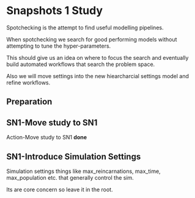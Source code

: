 # Snapshots 1 Study

Spotchecking is the attempt to find useful modelling pipelines.

When spotchecking we search for good performing models without attempting to tune the hyper-parameters.

This should give us an idea on where to focus the search and eventually build automated workflows that search the problem space.

Also we will move settings into the new hiearcharcial settings model and refine workflows.

## Preparation

## SN1-Move study to SN1

Action-Move study to SN1 **done**

## SN1-Introduce Simulation Settings

Simulation settings things like max_reincarnations, max_time, max_population etc. that generally control the sim.

Its are core concern so leave it in the root.